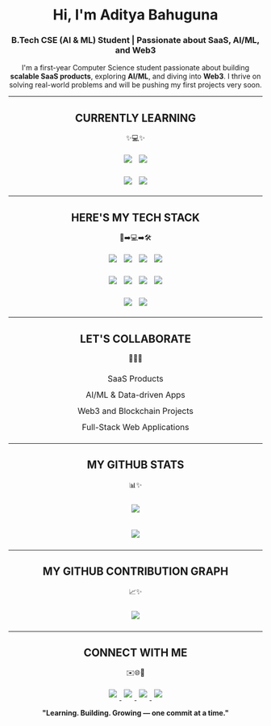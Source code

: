 <!-- START - Profile README -->

<h1 align="center"><b>Hi, I'm Aditya Bahuguna</b></h1>
<h3 align="center">
  B.Tech CSE (AI & ML) Student | Passionate about SaaS, AI/ML, and Web3
</h3>

<p align="center">
  I'm a first-year Computer Science student passionate about building 
  <b>scalable SaaS products</b>, exploring <b>AI/ML</b>, and diving into <b>Web3</b>.  
  I thrive on solving real-world problems and will be pushing my first projects very soon.
</p>

---

<h2 align="center"><b>CURRENTLY LEARNING</b></h2>
<p align="center">✨💻✨</p>
<p align="center">
  <img src="https://img.shields.io/badge/Full-Stack_Web_Development-61DAFB?style=for-the-badge&logo=react&logoColor=white" style="margin:5px;">
  <img src="https://img.shields.io/badge/AI/ML-FF6F61?style=for-the-badge&logo=python&logoColor=white" style="margin:5px;">
</p>
<p align="center">
  <img src="https://img.shields.io/badge/Blockchain_Web3-6A5ACD?style=for-the-badge&logo=ethereum&logoColor=white" style="margin:5px;">
  <img src="https://img.shields.io/badge/SaaS_Apps-00C6FF?style=for-the-badge&logo=heroku&logoColor=white" style="margin:5px;">
</p>

---

<h2 align="center"><b>HERE'S MY TECH STACK</b></h2>
<p align="center">🚀➡️💻➡️🛠️</p>
<p align="center">
  <img src="https://img.shields.io/badge/HTML5-FF5733?style=for-the-badge&logo=html5&logoColor=white" style="margin:5px;">
  <img src="https://img.shields.io/badge/CSS3-1572B6?style=for-the-badge&logo=css3&logoColor=white" style="margin:5px;">
  <img src="https://img.shields.io/badge/JavaScript-F7DF1E?style=for-the-badge&logo=javascript&logoColor=black" style="margin:5px;">
  <img src="https://img.shields.io/badge/React-61DAFB?style=for-the-badge&logo=react&logoColor=20232A" style="margin:5px;">
</p>
<p align="center">
  <img src="https://img.shields.io/badge/Node.js-339933?style=for-the-badge&logo=node.js&logoColor=white" style="margin:5px;">
  <img src="https://img.shields.io/badge/Express.js-404D59?style=for-the-badge&logo=express&logoColor=white" style="margin:5px;">
  <img src="https://img.shields.io/badge/MongoDB-47A248?style=for-the-badge&logo=mongodb&logoColor=white" style="margin:5px;">
  <img src="https://img.shields.io/badge/Tailwind_CSS-06B6D4?style=for-the-badge&logo=tailwind-css&logoColor=white" style="margin:5px;">
</p>
<p align="center">
  <img src="https://img.shields.io/badge/Git-F05032?style=for-the-badge&logo=git&logoColor=white" style="margin:5px;">
  <img src="https://img.shields.io/badge/GitHub-181717?style=for-the-badge&logo=github&logoColor=white" style="margin:5px;">
</p>

---

<h2 align="center"><b>LET'S COLLABORATE</b></h2>
<p align="center">🤝✨💡</p>
<p align="center" style="font-size:16px; line-height:2;">
  SaaS Products<br>
  AI/ML & Data-driven Apps<br>
  Web3 and Blockchain Projects<br>
  Full-Stack Web Applications
</p>

---

<h2 align="center"><b>MY GITHUB STATS</b></h2>
<p align="center">📊✨</p>
<p align="center">
  <img src="https://github-readme-streak-stats.herokuapp.com/?user=zeditya&theme=react&hide_border=true&ring=00FFC6&fire=00FFC6&currStreakLabel=00FFC6" style="margin:10px 5px;">
</p>
<p align="center">
  <img src="https://github-readme-stats.vercel.app/api/top-langs/?username=zeditya&layout=compact&theme=react&title_color=00FFC6&icon_color=00FFC6&hide_border=true&bg_color=0D1117" style="margin:10px 5px;">
</p>

---

<h2 align="center"><b>MY GITHUB CONTRIBUTION GRAPH</b></h2>
<p align="center">📈✨</p>
<p align="center">
  <picture>
    <source media="(prefers-color-scheme: dark)" srcset="https://github-readme-activity-graph.vercel.app/graph?username=zeditya&theme=react-dark&hide_border=false&area=true&custom_title=My%20Contribution%20Graph">
    <source media="(prefers-color-scheme: light)" srcset="https://github-readme-activity-graph.vercel.app/graph?username=zeditya&theme=github-light&hide_border=false&area=true&custom_title=My%20Contribution%20Graph">
    <img src="https://github-readme-activity-graph.vercel.app/graph?username=zeditya&theme=react-dark&hide_border=false&area=true&custom_title=My%20Contribution%20Graph" style="margin:10px 5px;">
  </picture>
</p>

---

<h2 align="center"><b>CONNECT WITH ME</b></h2>
<p align="center">✉️🌐🚀</p>
<p align="center">
  <a href="mailto:adityabahuguna098@gmail.com">
    <img src="https://img.shields.io/badge/Gmail-D14836?style=for-the-badge&logo=gmail&logoColor=white" style="margin:5px;">
  </a>
  <a href="https://www.linkedin.com/in/aditya-bahuguna-1b1607360">
    <img src="https://img.shields.io/badge/LinkedIn-0A66C2?style=for-the-badge&logo=linkedin&logoColor=white" style="margin:5px;">
  </a>
  <a href="https://x.com/zeditya?t=dgQxyIpScT2j6UcvkbsEdQ&s=08">
    <img src="https://img.shields.io/badge/X_(Twitter)-000000?style=for-the-badge&logo=twitter&logoColor=white" style="margin:5px;">
  </a>
  <a href="https://github.com/zeditya">
    <img src="https://img.shields.io/badge/GitHub-181717?style=for-the-badge&logo=github&logoColor=white" style="margin:5px;">
  </a>
</p>

<p align="center"><b>"Learning. Building. Growing — one commit at a time."</b></p>

<!-- END - Profile README -->
